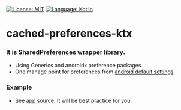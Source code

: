 [![License: MIT](https://img.shields.io/badge/License-MIT-yellow.svg)](https://opensource.org/licenses/MIT)
[![Language: Kotlin](https://img.shields.io/badge/Language-Kotlin-547ab7.svg)](https://kotlinlang.org/)

# cached-preferences-ktx

### It is [SharedPreferences](https://developer.android.com/reference/android/content/SharedPreferences) wrapper library.
- Using Generics and androidx.preference packages.
- One manage point for preferences from [android default settings](https://developer.android.com/guide/topics/ui/settings).

### Example
- See [app source](https://github.com/flight95/cached-preferences-ktx/tree/master/app). It will be best practice for you.

